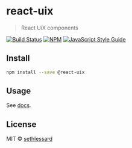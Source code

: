 # react-uix

> React UiX components

[![Build Status](https://travis-ci.com/sethlessard/react-uix.svg?branch=master)](https://travis-ci.com/sethlessard/react-uix) [![NPM](https://img.shields.io/npm/v/@react-uix/web.svg)](https://www.npmjs.com/package/@react-uix/web) [![JavaScript Style Guide](https://img.shields.io/badge/code_style-standard-brightgreen.svg)](https://standardjs.com)

## Install

```bash
npm install --save @react-uix
```

## Usage

See [docs](https://sethlessard.github.io/react-uix/).

## License

MIT © [sethlessard](https://github.com/sethlessard)
